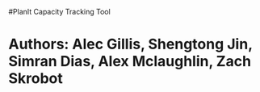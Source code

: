 #PlanIt Capacity Tracking Tool 



# Authors: Alec Gillis, Shengtong Jin, Simran Dias, Alex Mclaughlin, Zach Skrobot
